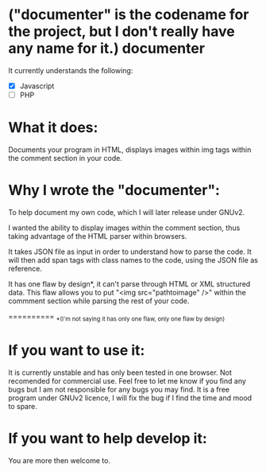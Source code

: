 ("documenter" is the codename for the project, but I don't really have any name for it.)
documenter
==========

It currently understands the following:
- [x] Javascript
- [ ] PHP
  
What it does:
==========

  Documents your program in HTML, displays images within img tags within the comment section in your code.

Why I wrote the "documenter":  
==========

  To help document my own code, which I will later release under GNUv2.

  I wanted the ability to display images within the comment section, thus taking advantage of the
  HTML parser within browsers.  

  It takes JSON file as input in order to understand how to parse the code.
  It will then add span tags with class names to the code, using the JSON file as reference.  

  It has one flaw by design*, it can't parse through
  HTML or XML structured data.
  This flaw allows you to put "\<img src="pathtoimage" /\>" within the commment section while parsing the rest of
  your code.  
  
  ==========
  <sub>*(I'm not saying it has only one flaw, only one flaw by design)</sub>

If you want to use it:
==========

  It is currently unstable and has only been tested in one browser. Not recomended for commercial use.
  Feel free to let me know if you find any bugs but I am not responsible for any bugs you may find.
  It is a free program under GNUv2 licence, I will fix the bug if I find the time and mood to spare.
  
If you want to help develop it:
==========

  You are more then welcome to.
